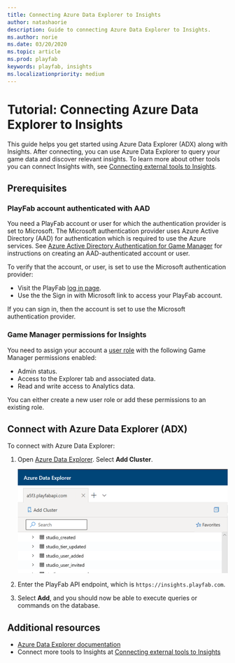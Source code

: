 ```yaml
---
title: Connecting Azure Data Explorer to Insights
author: natashaorie
description: Guide to connecting Azure Data Explorer to Insights. 
ms.author: norie
ms.date: 03/20/2020    
ms.topic: article
ms.prod: playfab
keywords: playfab, insights
ms.localizationpriority: medium
---
```


# Tutorial: Connecting Azure Data Explorer to Insights

This guide helps you get started using Azure Data Explorer (ADX) along with Insights. After connecting, you can use Azure Data Explorer to query your game data and discover relevant insights. To learn more about other tools you can connect Insights with, see [Connecting external tools to Insights](index.md).

## Prerequisites
### PlayFab account authenticated with AAD
You need a PlayFab account or user for which the authentication provider is set to Microsoft. The Microsoft authentication provider uses Azure Active Directory (AAD) for authentication which is required to use the Azure services. See [Azure Active Directory Authentication for Game Manager](../../authentication/aad-authentication/index.md) for instructions on creating an AAD-authenticated account or user. 
  
To verify that the account, or user, is set to use the Microsoft authentication provider:
* Visit the PlayFab [log in page](https://developer.playfab.com/login).
* Use the the Sign in with Microsoft link to access your PlayFab account.
 
If you can sign in, then the account is set to use the Microsoft authentication provider.

### Game Manager permissions for Insights
You need to assign your account a [user role](https://docs.microsoft.com/gaming/playfab/features/config/gamemanager/playfab-user-roles) with the following Game Manager permissions enabled:
* Admin status.
* Access to the Explorer tab and associated data.
* Read and write access to Analytics data.

You can either create a new user role or add these permissions to an existing role.

## Connect with Azure Data Explorer (ADX)
 
To connect with Azure Data Explorer:

1. Open [Azure Data Explorer](https://dataexplorer.azure.com/). Select **Add Cluster**. 

   ![ADX Add connection](media/adx-add-cluster-button.png)

2. Enter the PlayFab API endpoint, which is `https://insights.playfab.com`. 
3. Select **Add**, and you should now be able to execute queries or commands on the database. 

## Additional resources

* [Azure Data Explorer documentation](https://docs.microsoft.com/azure/data-explorer/)
* Connect more tools to Insights at [Connecting external tools to Insights](index.md)